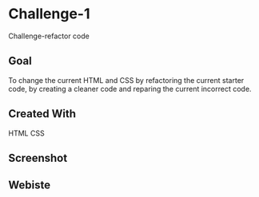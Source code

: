 # Challenge-1
Challenge-refactor code

## Goal
To change the current HTML and CSS by refactoring the current starter code, by creating a cleaner code and reparing the current incorrect code.

## Created With
HTML
CSS

## Screenshot


## Webiste
